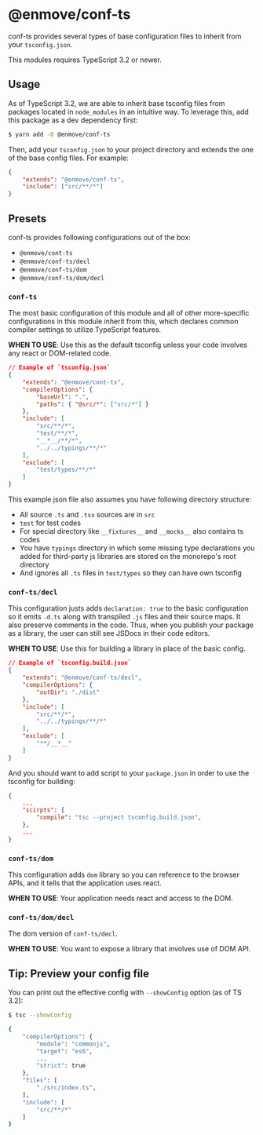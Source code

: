 
# @enmove/conf-ts

conf-ts provides several types of base configuration files to inherit from your `tsconfig.json`.

This modules requires TypeScript 3.2 or newer.

## Usage

As of TypeScript 3.2, we are able to inherit base tsconfig files from packages located in `node_modules` in an intuitive way. To leverage this, add this package as a dev dependency first:

```sh
$ yarn add -D @enmove/conf-ts
```

Then, add your `tsconfig.json` to your project directory and extends the one of the base config files. For example:

```json
{
    "extends": "@enmove/conf-ts",
    "include": ["src/**/*"]
}
```

## Presets

conf-ts provides following configurations out of the box:

- `@enmove/cont-ts`
- `@enmove/conf-ts/decl`
- `@enmove/conf-ts/dom`
- `@enmove/conf-ts/dom/decl`

### `conf-ts`

The most basic configuration of this module and all of other more-specific configurations in this module inherit from this, which declares common compiler settings to utilize TypeScript features.

**WHEN TO USE**: Use this as the default tsconfig unless your code involves any react or DOM-related code.

```json
// Example of `tsconfig.json`
{
    "extends": "@enmove/cont-ts",
    "compilerOptions": {
        "baseUrl": ".",
        "paths": { "@src/*": ["src/*"] }
    },
    "include": [
        "src/**/*",
        "test/**/*",
        "__*__/**/*",
        "../../typings/**/*"
    ],
    "exclude": [
        "test/types/**/*"
    ]
}
```

This example json file also assumes you have following directory structure:

- All source `.ts` and `.tsx` sources are in `src`
- `test` for test codes
- For special directory like `__fixtures__` and `__mocks__` also contains ts codes
- You have `typings` directory in which some missing type declarations you added for third-party js libraries are stored on the monorepo's root directory
- And ignores all `.ts` files in `test/types` so they can have own tsconfig

### `conf-ts/decl`

This configuration justs adds `declaration: true` to the basic configuration so it emits `.d.ts` along with transpiled `.js` files and their source maps. It also preserve comments in the code. Thus, when you publish your package as a library, the user can still see JSDocs in their code editors.

**WHEN TO USE**: Use this for building a library in place of the basic config.

```json
// Example of `tsconfig.build.json`
{
    "extends": "@enmove/conf-ts/decl",
    "compilerOptions": {
        "outDir": "./dist"
    },
    "include": [
        "src/**/*",
        "../../typings/**/*"
    ],
    "exclude": [
        "**/__*__"
    ]
}
```

And you should want to add script to your `package.json` in order to use the tsconfig for building:

```json
{
    ...
    "scirpts": {
        "compile": "tsc --project tsconfig.build.json",
    },
    ...
}
```

### `conf-ts/dom`

This configuration adds `dom` library so you can reference to the browser APIs, and it tells that the application uses react.

**WHEN TO USE**: Your application needs react and access to the DOM.

### `conf-ts/dom/decl`

The dom version of `conf-ts/decl`.

**WHEN TO USE**: You want to expose a library that involves use of DOM API.

## Tip: Preview your config file

You can print out the effective config with `--showConfig` option (as of TS 3.2):

```sh
$ tsc --showConfig

{
    "compilerOptions": {
        "module": "commonjs",
        "target": "es6",
        ...
        "strict": true
    },
    "files": [
        "./src/index.ts",
    ],
    "include": [
        "src/**/*"
    ]
}
```
